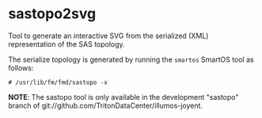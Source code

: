 # sastopo2svg
Tool to generate an interactive SVG from the serialized (XML) representation of the SAS topology.

The serialize topology is generated by running the ```smartos``` SmartOS tool as follows:

```
# /usr/lib/fm/fmd/sastopo -x
```

**NOTE**: The sastopo tool is only available in the development "sastopo" branch of git://github.com/TritonDataCenter/illumos-joyent.
